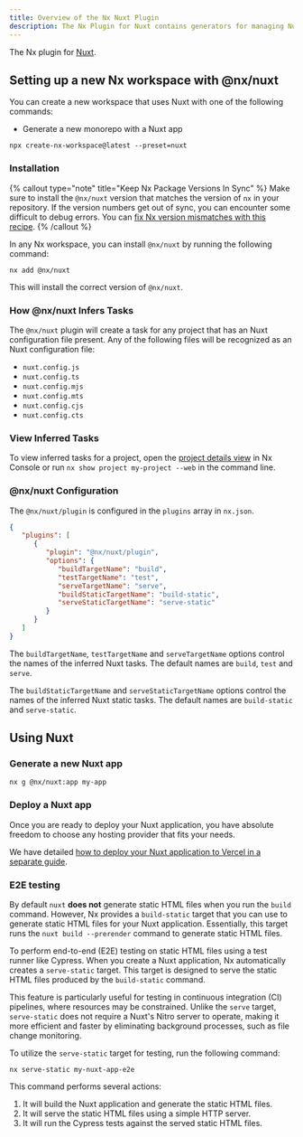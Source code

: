```yaml
---
title: Overview of the Nx Nuxt Plugin
description: The Nx Plugin for Nuxt contains generators for managing Nuxt applications within a Nx workspace. This page also explains how to configure Nuxt on your Nx workspace.
---
```


The Nx plugin for [Nuxt](https://nuxt.com/).

## Setting up a new Nx workspace with @nx/nuxt

You can create a new workspace that uses Nuxt with one of the following commands:

-  Generate a new monorepo with a Nuxt app

```shell
npx create-nx-workspace@latest --preset=nuxt
```

### Installation

{% callout type="note" title="Keep Nx Package Versions In Sync" %}
Make sure to install the `@nx/nuxt` version that matches the version of `nx` in your repository. If the version numbers get out of sync, you can encounter some difficult to debug errors. You can [fix Nx version mismatches with this recipe](/recipes/tips-n-tricks/keep-nx-versions-in-sync).
{% /callout %}

In any Nx workspace, you can install `@nx/nuxt` by running the following command:

```shell {% skipRescope=true %}
nx add @nx/nuxt
```

This will install the correct version of `@nx/nuxt`.

### How @nx/nuxt Infers Tasks

The `@nx/nuxt` plugin will create a task for any project that has an Nuxt configuration file present. Any of the following files will be recognized as an Nuxt configuration file:

-  `nuxt.config.js`
-  `nuxt.config.ts`
-  `nuxt.config.mjs`
-  `nuxt.config.mts`
-  `nuxt.config.cjs`
-  `nuxt.config.cts`

### View Inferred Tasks

To view inferred tasks for a project, open the [project details view](/concepts/inferred-tasks) in Nx Console or run `nx show project my-project --web` in the command line.

### @nx/nuxt Configuration

The `@nx/nuxt/plugin` is configured in the `plugins` array in `nx.json`.

```json {% fileName="nx.json" %}
{
   "plugins": [
      {
         "plugin": "@nx/nuxt/plugin",
         "options": {
            "buildTargetName": "build",
            "testTargetName": "test",
            "serveTargetName": "serve",
            "buildStaticTargetName": "build-static",
            "serveStaticTargetName": "serve-static"
         }
      }
   ]
}
```

The `buildTargetName`, `testTargetName` and `serveTargetName` options control the names of the inferred Nuxt tasks. The default names are `build`, `test` and `serve`.

The `buildStaticTargetName` and `serveStaticTargetName` options control the names of the inferred Nuxt static tasks. The default names are `build-static` and `serve-static`.

## Using Nuxt

### Generate a new Nuxt app

```shell
nx g @nx/nuxt:app my-app
```

### Deploy a Nuxt app

Once you are ready to deploy your Nuxt application, you have absolute freedom to choose any hosting provider that fits your needs.

We have detailed [how to deploy your Nuxt application to Vercel in a separate guide](/recipes/nuxt/deploy-nuxt-to-vercel).

### E2E testing

By default `nuxt` **does not** generate static HTML files when you run the `build` command. However, Nx provides a `build-static` target that you can use to generate static HTML files for your Nuxt application. Essentially, this target runs the `nuxt build --prerender` command to generate static HTML files.

To perform end-to-end (E2E) testing on static HTML files using a test runner like Cypress. When you create a Nuxt application, Nx automatically creates a `serve-static` target. This target is designed to serve the static HTML files produced by the `build-static` command.

This feature is particularly useful for testing in continuous integration (CI) pipelines, where resources may be constrained. Unlike the `serve` target, `serve-static` does not require a Nuxt's Nitro server to operate, making it more efficient and faster by eliminating background processes, such as file change monitoring.

To utilize the `serve-static` target for testing, run the following command:

```shell
nx serve-static my-nuxt-app-e2e
```

This command performs several actions:

1. It will build the Nuxt application and generate the static HTML files.
2. It will serve the static HTML files using a simple HTTP server.
3. It will run the Cypress tests against the served static HTML files.
